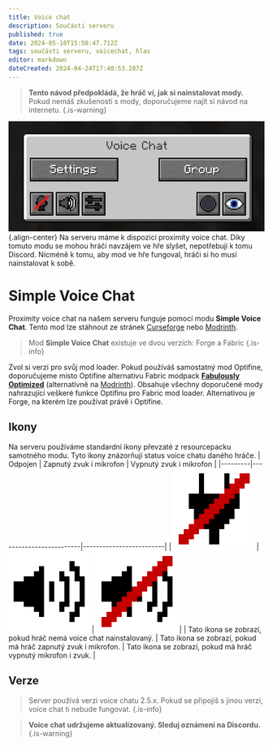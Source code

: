 ```yaml
---
title: Voice chat
description: Součásti serveru
published: true
date: 2024-05-10T15:50:47.712Z
tags: součásti serveru, voicechat, hlas
editor: markdown
dateCreated: 2024-04-24T17:40:53.287Z
---
```


> **Tento návod předpokládá, že hráč ví, jak si nainstalovat mody.**
Pokud nemáš zkušenosti s mody, doporučujeme najít si návod na internetu.
{.is-warning}

![Menu voice chatu](/voice_chat_menu.jpg){.align-center}
Na serveru máme k dispozici proximity voice chat. Díky tomuto modu se mohou hráči navzájem ve hře slyšet, nepotřebují k tomu Discord. Nicméně k tomu, aby mod ve hře fungoval, hráči si ho musí nainstalovat k sobě.

# Simple Voice Chat
Proximity voice chat na našem serveru funguje pomocí modu **Simple Voice Chat**. Tento mod lze stáhnout ze stránek [Curseforge](https://www.curseforge.com/minecraft/mc-mods/simple-voice-chat "Simple Voice Chat na Curseforge") nebo [Modrinth](https://modrinth.com/plugin/simple-voice-chat "Simple Voice Chat na Modrinth").

> Mod **Simple Voice Chat** existuje ve dvou verzích: Forge a Fabric
{.is-info}

Zvol si verzi pro svůj mod loader. Pokud používáš samostatný mod Optifine, doporučujeme místo Optifine alternativu Fabric modpack [**Fabulously Optimized**](https://www.curseforge.com/minecraft/modpacks/fabulously-optimized "Modpack Fabulously Optimized na Curseforge") (alternativně na [Modrinth](https://modrinth.com/modpack/fabulously-optimized "Modpack Fabulously Optimized na Modrinth")). Obsahuje všechny doporučené mody nahrazující veškeré funkce Optifinu pro Fabric mod loader. Alternativou je Forge, na kterém lze používat právě i Optifine.

## Ikony
Na serveru používáme standardní ikony převzaté z resourcepacku samotného modu. Tyto ikony znázorňují status voice chatu daného hráče.
| Odpojen | Zapnutý zvuk i mikrofon | Vypnutý zvuk i mikrofon |
|---------|-------------------------|-------------------------|
| ![Ikona odpojeného voice chatu](/vc_disconnected.png) | ![Ikona zapnutého voice chatu a mikrofonu](/vc_speaker.png) | ![Ikona vypnutého voice chatu vč. zvuku](/vc_speaker_off.png) |
| Tato ikona se zobrazí, pokud hráč nemá voice chat nainstalovaný. | Tato ikona se zobrazí, pokud má hráč zapnutý zvuk i mikrofon. | Tato ikona se zobrazí, pokud má hráč vypnutý mikrofon i zvuk. |

## Verze
> Server používá verzi voice chatu 2.5.x. Pokud se připojíš s jinou verzí, voice chat ti nebude fungovat.
{.is-info}

> **Voice chat udržujeme aktualizovaný. Sleduj oznámení na Discordu.**
{.is-warning}